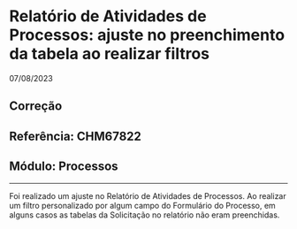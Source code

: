 # Relatório de Atividades de Processos: ajuste no preenchimento da tabela ao realizar filtros
07/08/2023
## Correção
## Referência: CHM67822
## Módulo: Processos
***

Foi realizado um ajuste no Relatório de Atividades de Processos. Ao realizar um filtro personalizado por algum campo do Formulário do Processo, em alguns casos as tabelas da Solicitação no relatório não eram preenchidas.